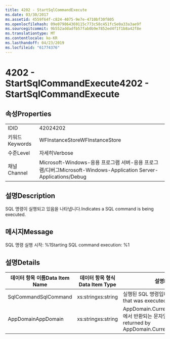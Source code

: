 ```yaml
---
title: 4202 - StartSqlCommandExecute
ms.date: 03/30/2017
ms.assetid: 4559f64f-c824-4075-9e7e-4710bf30f805
ms.openlocfilehash: 09e079864369115c773c58c451fc5e0a33a3ae9f
ms.sourcegitcommit: 9b552addadfb57fab0b9e7852ed4f1f1b8a42f8e
ms.translationtype: MT
ms.contentlocale: ko-KR
ms.lasthandoff: 04/23/2019
ms.locfileid: "61774376"
---
```

# <a name="4202---startsqlcommandexecute"></a><span data-ttu-id="97b43-102">4202 - StartSqlCommandExecute</span><span class="sxs-lookup"><span data-stu-id="97b43-102">4202 - StartSqlCommandExecute</span></span>
## <a name="properties"></a><span data-ttu-id="97b43-103">속성</span><span class="sxs-lookup"><span data-stu-id="97b43-103">Properties</span></span>  
  
|||  
|-|-|  
|<span data-ttu-id="97b43-104">ID</span><span class="sxs-lookup"><span data-stu-id="97b43-104">ID</span></span>|<span data-ttu-id="97b43-105">4202</span><span class="sxs-lookup"><span data-stu-id="97b43-105">4202</span></span>|  
|<span data-ttu-id="97b43-106">키워드</span><span class="sxs-lookup"><span data-stu-id="97b43-106">Keywords</span></span>|<span data-ttu-id="97b43-107">WFInstanceStore</span><span class="sxs-lookup"><span data-stu-id="97b43-107">WFInstanceStore</span></span>|  
|<span data-ttu-id="97b43-108">수준</span><span class="sxs-lookup"><span data-stu-id="97b43-108">Level</span></span>|<span data-ttu-id="97b43-109">자세히</span><span class="sxs-lookup"><span data-stu-id="97b43-109">Verbose</span></span>|  
|<span data-ttu-id="97b43-110">채널</span><span class="sxs-lookup"><span data-stu-id="97b43-110">Channel</span></span>|<span data-ttu-id="97b43-111">Microsoft-Windows-응용 프로그램 서버-응용 프로그램/디버그</span><span class="sxs-lookup"><span data-stu-id="97b43-111">Microsoft-Windows-Application Server-Applications/Debug</span></span>|  
  
## <a name="description"></a><span data-ttu-id="97b43-112">설명</span><span class="sxs-lookup"><span data-stu-id="97b43-112">Description</span></span>  
 <span data-ttu-id="97b43-113">SQL 명령이 실행되고 있음을 나타냅니다.</span><span class="sxs-lookup"><span data-stu-id="97b43-113">Indicates a SQL command is being executed.</span></span>  
  
## <a name="message"></a><span data-ttu-id="97b43-114">메시지</span><span class="sxs-lookup"><span data-stu-id="97b43-114">Message</span></span>  
 <span data-ttu-id="97b43-115">SQL 명령 실행 시작: %1</span><span class="sxs-lookup"><span data-stu-id="97b43-115">Starting SQL command execution: %1</span></span>  
  
## <a name="details"></a><span data-ttu-id="97b43-116">설명</span><span class="sxs-lookup"><span data-stu-id="97b43-116">Details</span></span>  
  
|<span data-ttu-id="97b43-117">데이터 항목 이름</span><span class="sxs-lookup"><span data-stu-id="97b43-117">Data Item Name</span></span>|<span data-ttu-id="97b43-118">데이터 항목 형식</span><span class="sxs-lookup"><span data-stu-id="97b43-118">Data Item Type</span></span>|<span data-ttu-id="97b43-119">설명</span><span class="sxs-lookup"><span data-stu-id="97b43-119">Description</span></span>|  
|--------------------|--------------------|-----------------|  
|<span data-ttu-id="97b43-120">SqlCommand</span><span class="sxs-lookup"><span data-stu-id="97b43-120">SqlCommand</span></span>|<span data-ttu-id="97b43-121">xs:string</span><span class="sxs-lookup"><span data-stu-id="97b43-121">xs:string</span></span>|<span data-ttu-id="97b43-122">실행된 SQL 명령입니다.</span><span class="sxs-lookup"><span data-stu-id="97b43-122">The SQL command that was executed.</span></span>|  
|<span data-ttu-id="97b43-123">AppDomain</span><span class="sxs-lookup"><span data-stu-id="97b43-123">AppDomain</span></span>|<span data-ttu-id="97b43-124">xs:string</span><span class="sxs-lookup"><span data-stu-id="97b43-124">xs:string</span></span>|<span data-ttu-id="97b43-125">AppDomain.CurrentDomain.FriendlyName에서 반환되는 문자열입니다.</span><span class="sxs-lookup"><span data-stu-id="97b43-125">The string returned by AppDomain.CurrentDomain.FriendlyName.</span></span>|

